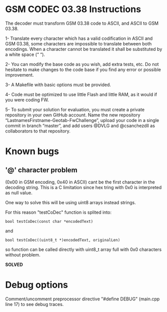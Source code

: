 # GSM CODEC 03.38 Instructions #
The decoder must transform GSM 03.38 code to ASCII, and ASCII to GSM 03.38.

1- Translate every character which has a valid codification in ASCII and GSM 03.38, some characters are impossible 
   to translate between both encodings. When a character cannot be translated it shall be substituted by a white space (“ “).

2- You can modify the base code as you wish, add extra tests, etc. Do not hesitate to make changes to the code base if you find any error or possible improvement.

3- A Makefile with basic options must be provided.

4- Code must be optimized to use little Flash and little RAM, as it would if you were coding FW.

5- To submit your solution for evaluation, you must create a private repository in your own GitHub account. Name the new repository “LastnamesFirstname-Geotab-FwChallenge”, 
   upload your code in a single commit in branch “master”, and add users @DVLG and @csanchezdll as collaborators to that repository.

# Known bugs #
## '@' character problem ## 
(0x00 in GSM encoding, 0x40 in ASCII) cant be the first character in the decoding string. This is a C limitation since hex tring with 0x0 is interpreted as null value.

One way to solve this will be using uint8 arrays instead strings.       

For this reason "testCoDec" function is splited into: 

```bool testCoDec(const char *encodedText)```

and 

```bool testCoDec((uint8_t *)encodedText, originalLen)```

so function can be called directly with uint8_t array full with 0x0 characters without problem. 

**SOLVED**


# Debug options #
Comment/uncomment preprocessor directive "#define DEBUG" (main.cpp line 17) to see debug traces.